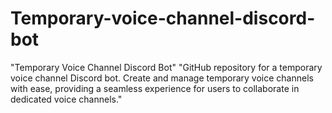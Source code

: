 # Temporary-voice-channel-discord-bot
"Temporary Voice Channel Discord Bot"   "GitHub repository for a temporary voice channel Discord bot. Create and manage temporary voice channels with ease, providing a seamless experience for users to collaborate in dedicated voice channels."
